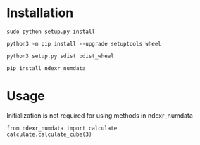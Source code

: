 # Installation

```
sudo python setup.py install
```

```
python3 -m pip install --upgrade setuptools wheel
```

```
python3 setup.py sdist bdist_wheel
```

```
pip install ndexr_numdata
```

# Usage

Initialization is not required for using methods in ndexr_numdata
```
from ndexr_numdata import calculate
calculate.calculate_cube(3)
```